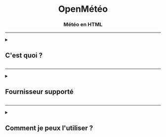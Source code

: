 <div align="center">
  <h1>OpenMétéo</h1>
  <h3>Météo en HTML</h3></div>
  
---

<details>
<summary><h2>C'est quoi ?</h2></summary>
  <p>OpenMétéo est un <a href="https://open-meteo.vercel.app/">site web</a> qui utilise des clés API (non fourni) de différents fournisseurs météo pour avoir plusieurs informations de la météo selon votre position (peut varier selon le fournisseur).</p>
  <p>Ce projet est encore en développement, attendez vous à des bugs, des informations manquantes, etc.</p>
</details>

---

<details>
<summary><h2>Fournisseur supporté</h2></summary>
  <p><li><a href="https://openweathermap.org/price">OpenWeather</a> (openweathermap.org)</li></p>
  <p><li><a href="https://www.weatherapi.com/pricing.aspx">WeatherAPI.com</a></li></p>
</details>

---

<details>
<summary><h2>Comment je peux l'utiliser ?</h2></summary>
  <p>1. Aller sur <a href="https://open-meteo.vercel.app/">mon site web</a>.</p>
  <p>2. Choisissez le fournisseur.</p>
  <p>3. Autorisez l'accès à votre position (il y aura bientôt une zone de texte).</p>
  <p>4. Coller votre clé API dans la zone de texte 'Clé API : '.</p>
  <p>5. Cliquez sur 'Mettre à jour'.</p>
</details>
